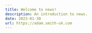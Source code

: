 ```yaml
---
title: Welcome to news!
description: An introduction to news.
date: 2023-01-30
url: https://adam.smith-uk.com
---
```

